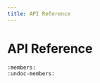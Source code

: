 ```yaml
---
title: API Reference
---
```


# API Reference

```{automodule} smw_reader
:members:
:undoc-members:
```
